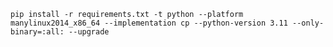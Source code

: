 `pip install -r requirements.txt -t python --platform manylinux2014_x86_64 --implementation cp --python-version 3.11 --only-binary=:all: --upgrade`